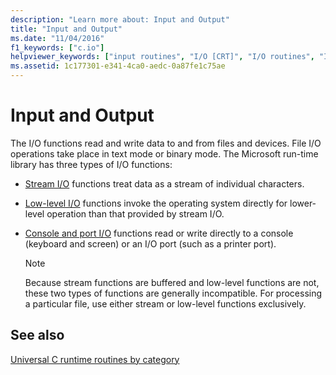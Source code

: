 ```yaml
---
description: "Learn more about: Input and Output"
title: "Input and Output"
ms.date: "11/04/2016"
f1_keywords: ["c.io"]
helpviewer_keywords: ["input routines", "I/O [CRT]", "I/O routines", "I/O [CRT], routines", "output routines"]
ms.assetid: 1c177301-e341-4ca0-aedc-0a87fe1c75ae
---
```

# Input and Output

The I/O functions read and write data to and from files and devices. File I/O operations take place in text mode or binary mode. The Microsoft run-time library has three types of I/O functions:

- [Stream I/O](../c-runtime-library/stream-i-o.md) functions treat data as a stream of individual characters.

- [Low-level I/O](../c-runtime-library/low-level-i-o.md) functions invoke the operating system directly for lower-level operation than that provided by stream I/O.

- [Console and port I/O](../c-runtime-library/console-and-port-i-o.md) functions read or write directly to a console (keyboard and screen) or an I/O port (such as a printer port).

   > [!NOTE]
   > Because stream functions are buffered and low-level functions are not, these two types of functions are generally incompatible. For processing a particular file, use either stream or low-level functions exclusively.

## See also

[Universal C runtime routines by category](../c-runtime-library/run-time-routines-by-category.md)<br/>
